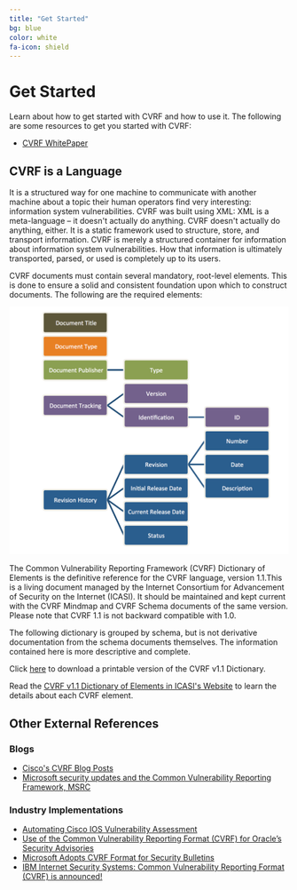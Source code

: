 ```yaml
---
title: "Get Started"
bg: blue
color: white
fa-icon: shield
---
```


# Get Started
 Learn about how to get started with CVRF and how to use it. The following are some resources to get you started with CVRF:

  * [CVRF WhitePaper](http://www.icasi.org/wp-content/uploads/2015/06/ICASI_CVRF1.1_White_Paper.pdf)

## CVRF is a Language
It is a structured way for one machine to communicate with another machine about a topic their human operators find very interesting: information system vulnerabilities. CVRF was built using XML: XML is a meta-language – it doesn't actually do anything. CVRF doesn't actually do anything, either. It is a static framework used to structure, store, and transport information. CVRF is merely a structured container for information about information system vulnerabilities. How that information is ultimately transported, parsed, or used is completely up to its users.

CVRF documents must contain several mandatory, root-level elements. This is done to ensure a solid and consistent foundation upon which to construct documents. The following are the required elements:

![CVRF 1.1 required elements](img/requiredFieldsCVRF1-1.png)


The Common Vulnerability Reporting Framework (CVRF) Dictionary of Elements is the definitive reference for the CVRF language, version 1.1.This is a living document managed by the Internet Consortium for Advancement of Security on the Internet (ICASI). It should be maintained and kept current with the CVRF Mindmap and CVRF Schema documents of the same version. Please note that CVRF 1.1 is not backward compatible with 1.0.

The following dictionary is grouped by schema, but is not derivative documentation from the schema documents themselves. The information contained here is more descriptive and complete.

Click [here](http://www.icasi.org/cvrf-v1-1-dictionary-of-elements/docs/CVRF-dictionary-1.1.pdf) to download a printable version of the CVRF v1.1 Dictionary.

Read the [CVRF v1.1 Dictionary of Elements in ICASI's Website](http://www.icasi.org/cvrf-v1-1-dictionary-of-elements/) to learn the details about each CVRF element.

## Other External References
### Blogs
 * [Cisco's CVRF Blog Posts](http://blogs.cisco.com/tag/cvrf)
 * [Microsoft security updates and the Common Vulnerability Reporting Framework, MSRC](http://blogs.technet.com/b/msrc/archive/2012/05/17/microsoft-security-updates-and-the-common-vulnerability-reporting-framework.aspx)


### Industry Implementations

 * [Automating Cisco IOS Vulnerability Assessment](http://blogs.cisco.com/security/automating-cisco-ios-vulnerability-assessment)
 * [Use of the Common Vulnerability Reporting Format (CVRF) for Oracle’s Security Advisories](https://blogs.oracle.com/security/entry/use_of_the_common_vulnerability)
 * [Microsoft Adopts CVRF Format for Security Bulletins](http://threatpost.com/en_us/blogs/microsoft-adopts-cvrf-format-security-bulletins-051812)
 * [IBM Internet Security Systems: Common Vulnerability Reporting Format (CVRF) is announced!](http://blogs.iss.net/archive/CVRF_announced.html)